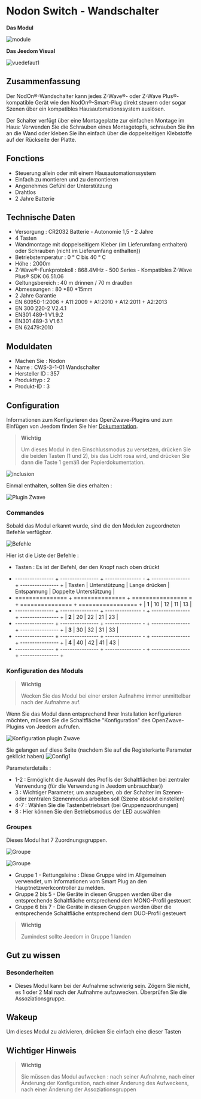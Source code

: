 # Nodon Switch - Wandschalter

**Das Modul**

![module](images/nodon.wallswitch/module.jpg)

**Das Jeedom Visual**

![vuedefaut1](images/nodon.wallswitch/vuedefaut1.jpg)

## Zusammenfassung

Der NodOn®-Wandschalter kann jedes Z-Wave®- oder Z-Wave Plus®-kompatible Gerät wie den NodOn®-Smart-Plug direkt steuern oder sogar Szenen über ein kompatibles Hausautomationssystem auslösen.

Der Schalter verfügt über eine Montageplatte zur einfachen Montage im Haus: Verwenden Sie die Schrauben eines Montagetopfs, schrauben Sie ihn an die Wand oder kleben Sie ihn einfach über die doppelseitigen Klebstoffe auf der Rückseite der Platte.

## Fonctions

-   Steuerung allein oder mit einem Hausautomationssystem
-   Einfach zu montieren und zu demontieren
-   Angenehmes Gefühl der Unterstützung
-   Drahtlos
-   2 Jahre Batterie

## Technische Daten

-   Versorgung : CR2032 Batterie - Autonomie 1,5 - 2 Jahre
-   4 Tasten
-   Wandmontage mit doppelseitigem Kleber (im Lieferumfang enthalten) oder Schrauben (nicht im Lieferumfang enthalten))
-   Betriebstemperatur : 0 ° C bis 40 ° C
-   Höhe : 2000m
-   Z-Wave®-Funkprotokoll : 868.4MHz - 500 Series - Kompatibles Z-Wave Plus® SDK 06.51.06
-   Geltungsbereich : 40 m drinnen / 70 m draußen
-   Abmessungen : 80 \*80 \*15mm
-   2 Jahre Garantie
-   EN 60950-1:2006 + A11:2009 + A1:2010 + A12:2011 + A2:2013
-   EN 300 220-2 V2.4.1
-   EN301 489-1 V1.9.2
-   EN301 489-3 V1.6.1
-   EN 62479:2010

## Moduldaten

-   Machen Sie : Nodon
-   Name : CWS-3-1-01 Wandschalter
-   Hersteller ID : 357
-   Produkttyp : 2
-   Produkt-ID : 3

## Configuration

Informationen zum Konfigurieren des OpenZwave-Plugins und zum Einfügen von Jeedom finden Sie hier [Dokumentation](https://doc.jeedom.com/de_DE/plugins/automation%20protocol/openzwave/).

> **Wichtig**
>
> Um dieses Modul in den Einschlussmodus zu versetzen, drücken Sie die beiden Tasten (1 und 2), bis das Licht rosa wird, und drücken Sie dann die Taste 1 gemäß der Papierdokumentation.

![inclusion](images/nodon.wallswitch/inclusion.jpg)

Einmal enthalten, sollten Sie dies erhalten :

![Plugin Zwave](images/nodon.wallswitch/information.jpg)

### Commandes

Sobald das Modul erkannt wurde, sind die den Modulen zugeordneten Befehle verfügbar.

![Befehle](images/nodon.wallswitch/commandes.jpg)

Hier ist die Liste der Befehle :

-   Tasten : Es ist der Befehl, der den Knopf nach oben drückt

+ ---------------- + ---------------- + --------------- - + ---------------- + ---------------- +
| Tasten        | Unterstützung          | Lange drücken     | Entspannung    | Doppelte Unterstützung   |
+ =============== + =============== + ================ = + =============== + ================= +
| **1**          | 10             | 12             | 11             | 13             |
+ ---------------- + ---------------- + --------------- - + ---------------- + ---------------- +
| **2**          | 20             | 22             | 21             | 23             |
+ ---------------- + ---------------- + --------------- - + ---------------- + ---------------- +
| **3**          | 30             | 32             | 31             | 33             |
+ ---------------- + ---------------- + --------------- - + ---------------- + ---------------- +
| **4**          | 40             | 42             | 41             | 43             |
+ ---------------- + ---------------- + --------------- - + ---------------- + ---------------- +

### Konfiguration des Moduls

> **Wichtig**
>
> Wecken Sie das Modul bei einer ersten Aufnahme immer unmittelbar nach der Aufnahme auf.

Wenn Sie das Modul dann entsprechend Ihrer Installation konfigurieren möchten, müssen Sie die Schaltfläche "Konfiguration" des OpenZwave-Plugins von Jeedom aufrufen.

![Konfiguration plugin Zwave](images/plugin/bouton_configuration.jpg)

Sie gelangen auf diese Seite (nachdem Sie auf die Registerkarte Parameter geklickt haben)
![Config1](images/nodon.wallswitch/config1.jpg)

Parameterdetails :

-   1-2 : Ermöglicht die Auswahl des Profils der Schaltflächen bei zentraler Verwendung (für die Verwendung in Jeedom unbrauchbar))
-   3 : Wichtiger Parameter, um anzugeben, ob der Schalter im Szenen- oder zentralen Szenenmodus arbeiten soll (Szene absolut einstellen)
-   4-7 : Wählen Sie die Tastenbetriebsart (bei Gruppenzuordnungen)
-   8 : Hier können Sie den Betriebsmodus der LED auswählen

### Groupes

Dieses Modul hat 7 Zuordnungsgruppen.

![Groupe](images/nodon.wallswitch/groupe.jpg)

![Groupe](images/nodon.wallswitch/groupe2.jpg)

-   Gruppe 1 - Rettungsleine : Diese Gruppe wird im Allgemeinen verwendet, um Informationen vom Smart Plug an den Hauptnetzwerkcontroller zu melden.
-   Gruppe 2 bis 5 - Die Geräte in diesen Gruppen werden über die entsprechende Schaltfläche entsprechend dem MONO-Profil gesteuert
-   Gruppe 6 bis 7 - Die Geräte in diesen Gruppen werden über die entsprechende Schaltfläche entsprechend dem DUO-Profil gesteuert

> **Wichtig**
>
> Zumindest sollte Jeedom in Gruppe 1 landen

## Gut zu wissen

### Besonderheiten

-   Dieses Modul kann bei der Aufnahme schwierig sein. Zögern Sie nicht, es 1 oder 2 Mal nach der Aufnahme aufzuwecken. Überprüfen Sie die Assoziationsgruppe.

## Wakeup

Um dieses Modul zu aktivieren, drücken Sie einfach eine dieser Tasten

## Wichtiger Hinweis

> **Wichtig**
>
> Sie müssen das Modul aufwecken : nach seiner Aufnahme, nach einer Änderung der Konfiguration, nach einer Änderung des Aufweckens, nach einer Änderung der Assoziationsgruppen
